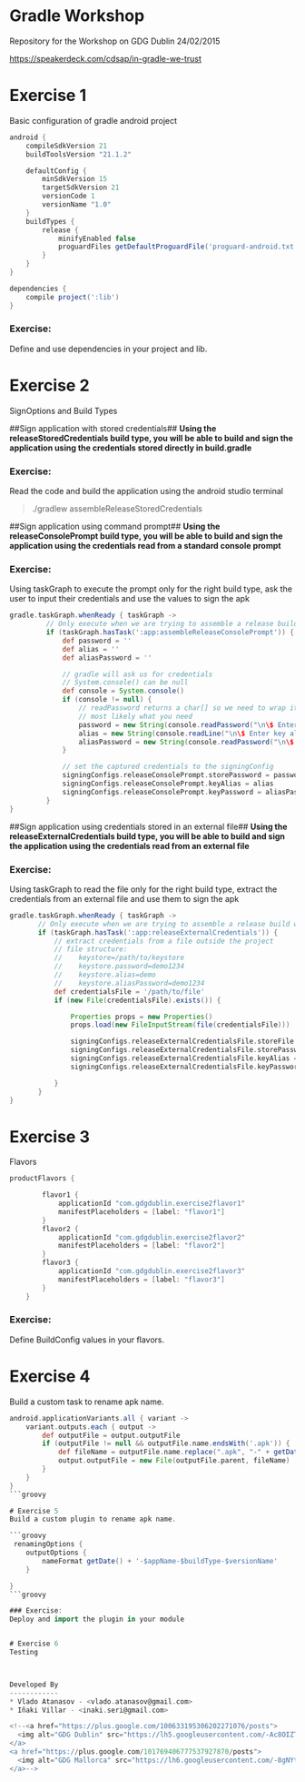 # Gradle Workshop

Repository for the Workshop on GDG Dublin 24/02/2015


https://speakerdeck.com/cdsap/in-gradle-we-trust

# Exercise 1
Basic configuration of gradle android project

```groovy
android {
    compileSdkVersion 21
    buildToolsVersion "21.1.2"

    defaultConfig {
        minSdkVersion 15
        targetSdkVersion 21
        versionCode 1
        versionName "1.0"
    }
    buildTypes {
        release {
            minifyEnabled false
            proguardFiles getDefaultProguardFile('proguard-android.txt'), 'proguard-rules.pro'
        }
    }
}

dependencies {
    compile project(':lib')
}
```
### Exercise:
Define and use dependencies in your project and lib.

# Exercise 2
SignOptions and Build Types

##Sign application with stored credentials##
**Using the releaseStoredCredentials build type, you will be able to build and sign the application using the credentials stored directly in build.gradle**
### Exercise:
 Read the code and build the application using the android studio terminal
 > ./gradlew assembleReleaseStoredCredentials

##Sign application using command prompt##
**Using the releaseConsolePrompt build type, you will be able to build and sign the application using the credentials read from a standard console prompt**
### Exercise:
 Using taskGraph to execute the prompt only for the right build type, ask the user to input their credentials and use the values to sign the apk

```groovy
gradle.taskGraph.whenReady { taskGraph ->
         // Only execute when we are trying to assemble a release build with command prompt
         if (taskGraph.hasTask(':app:assembleReleaseConsolePrompt')) {
             def password = ''
             def alias = ''
             def aliasPassword = ''

             // gradle will ask us for credentials
             // System.console() can be null
             def console = System.console()
             if (console != null) {
                 // readPassword returns a char[] so we need to wrap it into a string, because that's
                 // most likely what you need
                 password = new String(console.readPassword("\n\$ Enter keystore password: "))
                 alias = new String(console.readLine("\n\$ Enter key alias: "))
                 aliasPassword = new String(console.readPassword("\n\$ Enter key password: "))
             }

             // set the captured credentials to the signingConfig
             signingConfigs.releaseConsolePrompt.storePassword = password
             signingConfigs.releaseConsolePrompt.keyAlias = alias
             signingConfigs.releaseConsolePrompt.keyPassword = aliasPassword
         }
}
```
##Sign application using credentials stored in an external file##
**Using the releaseExternalCredentials build type, you will be able to build and sign the application using the credentials read from an external file**
### Exercise:
 Using taskGraph to read the file only for the right build type, extract the credentials from an external file and use them to sign the apk
 
 ```groovy
 gradle.taskGraph.whenReady { taskGraph ->
        // Only execute when we are trying to assemble a release build with external credentials file
        if (taskGraph.hasTask(':app:releaseExternalCredentials')) {
            // extract credentials from a file outside the project
            // file structure:
            //    keystore=/path/to/keystore
            //    keystore.password=demo1234
            //    keystore.alias=demo
            //    keystore.aliasPassword=demo1234
            def credentialsFile = '/path/to/file'
            if (new File(credentialsFile).exists()) {

                Properties props = new Properties()
                props.load(new FileInputStream(file(credentialsFile)))

                signingConfigs.releaseExternalCredentialsFile.storeFile = file(props['keystore'])
                signingConfigs.releaseExternalCredentialsFile.storePassword = props['password']
                signingConfigs.releaseExternalCredentialsFile.keyAlias = file(props['alias'])
                signingConfigs.releaseExternalCredentialsFile.keyPassword = file(props['aliasPassword'])

            }
        }
 }
 ```

# Exercise 3
Flavors

```groovy
productFlavors {

        flavor1 {
            applicationId "com.gdgdublin.exercise2flavor1"
            manifestPlaceholders = [label: "flavor1"]
        }
        flavor2 {
            applicationId "com.gdgdublin.exercise2flavor2"
            manifestPlaceholders = [label: "flavor2"]
        }
        flavor3 {
            applicationId "com.gdgdublin.exercise2flavor3"
            manifestPlaceholders = [label: "flavor3"]
        }
    }
```

### Exercise:
 Define BuildConfig values in your flavors.

# Exercise 4
Build a custom task to rename apk name.

```groovy
android.applicationVariants.all { variant ->
    variant.outputs.each { output ->
        def outputFile = output.outputFile
        if (outputFile != null && outputFile.name.endsWith('.apk')) {
            def fileName = outputFile.name.replace(".apk", "-" + getDate() + ".apk")
            output.outputFile = new File(outputFile.parent, fileName)
        }
    }
}
```groovy

# Exercise 5
Build a custom plugin to rename apk name.

```groovy
 renamingOptions {
    outputOptions {
        nameFormat getDate() + '-$appName-$buildType-$versionName'
    }

}
```groovy

### Exercise:
Deploy and import the plugin in your module


# Exercise 6
Testing



Developed By
------------
* Vlado Atanasov - <vlado.atanasov@gmail.com>
* Iñaki Villar - <inaki.seri@gmail.com>

<!--<a href="https://plus.google.com/100633195306202271076/posts">
  <img alt="GDG Dublin" src="https://lh5.googleusercontent.com/-Ac8OIZTqtk8/VKqWmpTJVpI/AAAAAAAAAwY/dXw4rK-kVIQ/s1248-no/GDG_Dublin_Logo_Doors_square_small.png" />
</a>
<a href="https://plus.google.com/101769406777537927870/posts">
  <img alt="GDG Mallorca" src="https://lh6.googleusercontent.com/-8gNYtqcZjPE/URIMcJMwD_I/AAAAAAAAAFc/A2oa3q-gcB0/s500-no/gdg2.png" />
</a>-->
